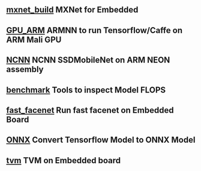 ## [mxnet_build](mxnet_build) MXNet for Embedded 

## [GPU_ARM](GPU_ARM) ARMNN to run Tensorflow/Caffe on ARM Mali GPU 

## [NCNN](ncnn) NCNN SSDMobileNet on ARM NEON assembly 

## [benchmark](benchmark) Tools to inspect Model FLOPS 

## [fast_facenet](fast_facenet) Run fast facenet on Embedded Board

## [ONNX](onnx) Convert Tensorflow Model to ONNX Model

## [tvm](tvm) TVM on Embedded board
